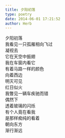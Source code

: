 ```yaml
---  
title: 夕阳初落  
type: poetry  
date: 2014-06-01 17:21:52  
author: Herb    
---  
```

夕阳初落  
我看见一只孤雁相向飞过  
凝视去  
它在天空中振翅  
我在车窗内看它  
有着马路一样的颜色  
向着西边  
明灭可见    
红日似火  
我瞥见一辆车疾驰而错  
偶然下  
透着玻璃的闪烁  
有个人竟在看我  
是那样痴纯的看着  
朝向东方  
渐行渐远